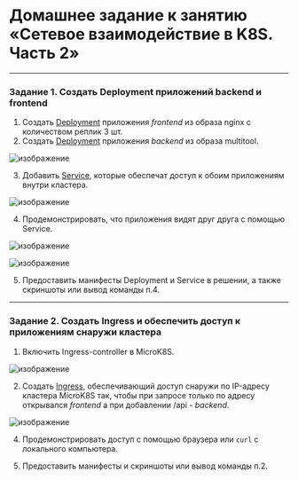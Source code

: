 # Домашнее задание к занятию «Сетевое взаимодействие в K8S. Часть 2»

------

### Задание 1. Создать Deployment приложений backend и frontend

1. Создать [Deployment](deploy_front.yaml) приложения _frontend_ из образа nginx с количеством реплик 3 шт.
2. Создать [Deployment](deploy_back.yaml) приложения _backend_ из образа multitool. 

  ![изображение](https://github.com/user-attachments/assets/b2cd5f54-0a48-4034-b498-15d1143145d0)

3. Добавить [Service](deploy_svc.yaml), которые обеспечат доступ к обоим приложениям внутри кластера. 

  ![изображение](https://github.com/user-attachments/assets/33e372c0-051a-45c3-8f3b-f27b17142707)

4. Продемонстрировать, что приложения видят друг друга с помощью Service.

  ![изображение](https://github.com/user-attachments/assets/9eac0af3-7949-446d-8c46-d5b76be78bf0)
  
  ![изображение](https://github.com/user-attachments/assets/aca1e659-3bf5-4d09-9ecc-b610123e0100)

5. Предоставить манифесты Deployment и Service в решении, а также скриншоты или вывод команды п.4.

------

### Задание 2. Создать Ingress и обеспечить доступ к приложениям снаружи кластера

1. Включить Ingress-controller в MicroK8S.

  ![изображение](https://github.com/user-attachments/assets/6c3fda27-88d2-49cc-8c0f-da18108bd591)

2. Создать [Ingress](ingress.yaml), обеспечивающий доступ снаружи по IP-адресу кластера MicroK8S так, чтобы при запросе только по адресу открывался _frontend_ а при добавлении /api - _backend_.

  ![изображение](https://github.com/user-attachments/assets/831af283-d176-401e-b199-b046fd30420e)

4. Продемонстрировать доступ с помощью браузера или `curl` с локального компьютера.


5. Предоставить манифесты и скриншоты или вывод команды п.2.
